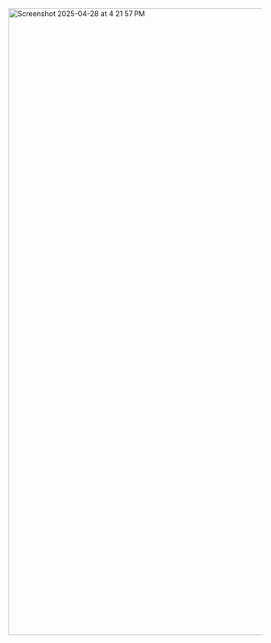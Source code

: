 <img width="1243" alt="Screenshot 2025-04-28 at 4 21 57 PM" src="https://github.com/user-attachments/assets/6596a62c-c222-4403-b187-b994fd1033a8" />
